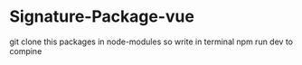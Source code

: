 # Signature-Package-vue

git clone this packages in node-modules so write in terminal npm run dev to compine
